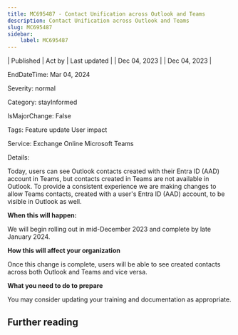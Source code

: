 ```yaml
---
title: MC695487 - Contact Unification across Outlook and Teams
description: Contact Unification across Outlook and Teams
slug: MC695487
sidebar:
    label: MC695487
---
```


| Published | Act by | Last updated |
| Dec 04, 2023 |  | Dec 04, 2023 |

EndDateTime: Mar 04, 2024

Severity: normal

Category: stayInformed

IsMajorChange: False

Tags: Feature update User impact

Service: Exchange Online Microsoft Teams

Details: 

<p style="">Today, users can see Outlook contacts created with their Entra ID (AAD) account in Teams, but contacts created in Teams are not available in Outlook. To provide a consistent experience we are making changes to allow Teams contacts, created with a user's&nbsp;Entra ID (AAD) account, to be visible in Outlook as well.</p><p><b>When this will happen:</b></p><p>We will begin rolling out in mid-December 2023 and complete by late January 2024.</p><p><b>How this will affect your organization</b><br></p><p>Once this change is complete, users will be able to see created contacts across both Outlook and Teams and vice versa.<br></p><p><b>What you need to do to prepare</b><br></p><p>You may consider updating your training and documentation as appropriate.</p>

## Further reading

